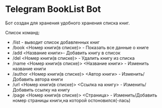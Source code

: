 # Telegram BookList Bot
Бот создан для хранения удобного хранения списка книг.

Список команд:
- /list - выводит список добавленных книг
- /book <Номер книги(в списке)> - Показать все данные о книге
- /add <Название книги>- Добавить книгу в список
- /del <Номер книги(в списке)> - Удалить книгу из списка
- /name <Номер книги(в списке)> <Название книги> - Изменить название книги
- /author <Номер книги(в списке)> <Автор книги> - Изменить/Добавить автора книги
- /url <Номер книги(в списке)> <Ссылка на книгу> - Изменить/Добавить ссылку на книгу
- /page <Номер книги(в списке)> <Страница> - Изменить/Добавить номер страницы книги,на которой остоновился(-лась)
